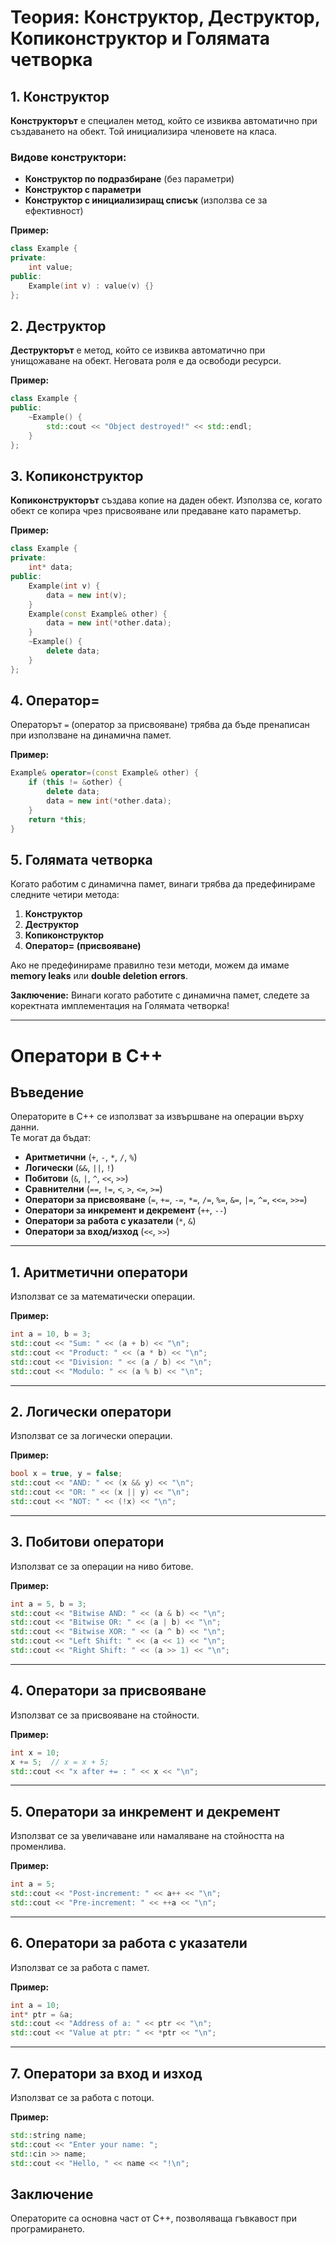 # Теория: Конструктор, Деструктор, Копиконструктор и Голямата четворка

## 1. Конструктор

**Конструкторът** е специален метод, който се извиква автоматично при създаването на обект. Той инициализира членовете на класа.

### Видове конструктори:

- **Конструктор по подразбиране** (без параметри)
- **Конструктор с параметри**
- **Конструктор с инициализиращ списък** (използва се за ефективност)

**Пример:**

```cpp
class Example {
private:
    int value;
public:
    Example(int v) : value(v) {}
};
```

## 2. Деструктор

**Деструкторът** е метод, който се извиква автоматично при унищожаване на обект. Неговата роля е да освободи ресурси.

**Пример:**

```cpp
class Example {
public:
    ~Example() {
        std::cout << "Object destroyed!" << std::endl;
    }
};
```

## 3. Копиконструктор

**Копиконструкторът** създава копие на даден обект. Използва се, когато обект се копира чрез присвояване или предаване като параметър.

**Пример:**

```cpp
class Example {
private:
    int* data;
public:
    Example(int v) {
        data = new int(v);
    }
    Example(const Example& other) {
        data = new int(*other.data);
    }
    ~Example() {
        delete data;
    }
};
```

## 4. Оператор=

Операторът `=` (оператор за присвояване) трябва да бъде пренаписан при използване на динамична памет.

**Пример:**

```cpp
Example& operator=(const Example& other) {
    if (this != &other) {
        delete data;
        data = new int(*other.data);
    }
    return *this;
}
```

## 5. Голямата четворка

Когато работим с динамична памет, винаги трябва да предефинираме следните четири метода:

1. **Конструктор**
2. **Деструктор**
3. **Копиконструктор**
4. **Оператор= (присвояване)**

Ако не предефинираме правилно тези методи, можем да имаме **memory leaks** или **double deletion errors**.

**Заключение:**
Винаги когато работите с динамична памет, следете за коректната имплементация на Голямата четворка!

---

# Оператори в C++

## Въведение

Операторите в C++ се използват за извършване на операции върху данни.  
Те могат да бъдат:

- **Аритметични** (`+`, `-`, `*`, `/`, `%`)
- **Логически** (`&&`, `||`, `!`)
- **Побитови** (`&`, `|`, `^`, `<<`, `>>`)
- **Сравнителни** (`==`, `!=`, `<`, `>`, `<=`, `>=`)
- **Оператори за присвояване** (`=`, `+=`, `-=`, `*=`, `/=`, `%=`, `&=`, `|=`, `^=`, `<<=`, `>>=`)
- **Оператори за инкремент и декремент** (`++`, `--`)
- **Оператори за работа с указатели** (`*`, `&`)
- **Оператори за вход/изход** (`<<`, `>>`)

---

## **1. Аритметични оператори**

Използват се за математически операции.

**Пример:**

```cpp
int a = 10, b = 3;
std::cout << "Sum: " << (a + b) << "\n";
std::cout << "Product: " << (a * b) << "\n";
std::cout << "Division: " << (a / b) << "\n";
std::cout << "Modulo: " << (a % b) << "\n";
```

---

## **2. Логически оператори**

Използват се за логически операции.

**Пример:**

```cpp
bool x = true, y = false;
std::cout << "AND: " << (x && y) << "\n";
std::cout << "OR: " << (x || y) << "\n";
std::cout << "NOT: " << (!x) << "\n";
```

---

## **3. Побитови оператори**

Използват се за операции на ниво битове.

**Пример:**

```cpp
int a = 5, b = 3;
std::cout << "Bitwise AND: " << (a & b) << "\n";
std::cout << "Bitwise OR: " << (a | b) << "\n";
std::cout << "Bitwise XOR: " << (a ^ b) << "\n";
std::cout << "Left Shift: " << (a << 1) << "\n";
std::cout << "Right Shift: " << (a >> 1) << "\n";
```

---

## **4. Оператори за присвояване**

Използват се за присвояване на стойности.

**Пример:**

```cpp
int x = 10;
x += 5;  // x = x + 5;
std::cout << "x after += : " << x << "\n";
```

---

## **5. Оператори за инкремент и декремент**

Използват се за увеличаване или намаляване на стойността на променлива.

**Пример:**

```cpp
int a = 5;
std::cout << "Post-increment: " << a++ << "\n";
std::cout << "Pre-increment: " << ++a << "\n";
```

---

## **6. Оператори за работа с указатели**

Използват се за работа с памет.

**Пример:**

```cpp
int a = 10;
int* ptr = &a;
std::cout << "Address of a: " << ptr << "\n";
std::cout << "Value at ptr: " << *ptr << "\n";
```

---

## **7. Оператори за вход и изход**

Използват се за работа с потоци.

**Пример:**

```cpp
std::string name;
std::cout << "Enter your name: ";
std::cin >> name;
std::cout << "Hello, " << name << "!\n";
```

## Заключение

Операторите са основна част от C++, позволяваща гъвкавост при програмирането.
